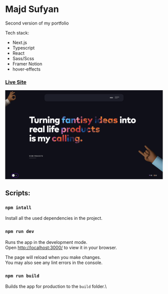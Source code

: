 # Majd Sufyan

Second version of my portfolio

Tech stack:

- Next.js
- Typescript
- React
- Sass/Scss
- Framer Notion
- hover-effects

### [Live Site](https://www.majd-sufyan.site/)

![Personal Portfolio](https://github.com/Majd-sufian/Portfolio/blob/main/public/png/portfolio.png?raw=true)

## Scripts:

### `npm intall`

Install all the used dependencies in the project.

### `npm run dev`

Runs the app in the development mode.\
Open [http://localhost:3000/](http://localhost:3000/) to view it in your browser.

The page will reload when you make changes.\
You may also see any lint errors in the console.

### `npm run build`

Builds the app for production to the `build` folder.\

